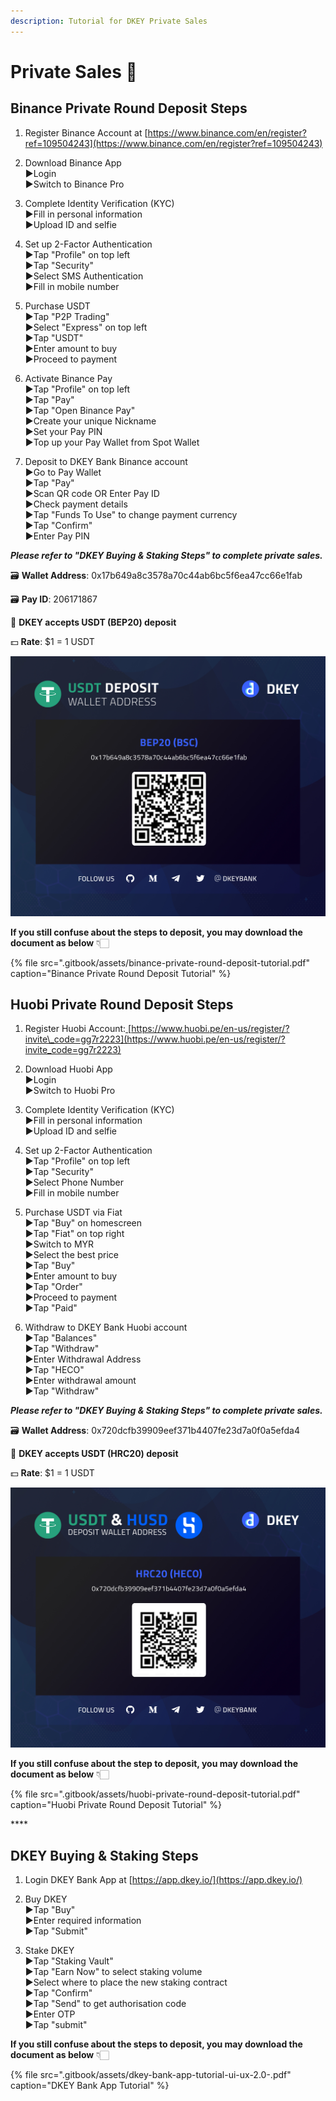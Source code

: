 ```yaml
---
description: Tutorial for DKEY Private Sales
---
```


# Private Sales 🎯

## **Binance Private Round Deposit Steps**

1. Register Binance Account at [https://www.binance.com/en/register?ref=109504243](https://www.binance.com/en/register?ref=109504243) 

2. Download Binance App  
    ▶Login  
    ▶Switch to Binance Pro

3. Complete Identity Verification \(KYC\)  
    ▶Fill in personal information  
    ▶Upload ID and selfie

4. Set up 2-Factor Authentication  
    ▶Tap "Profile" on top left  
    ▶Tap "Security"  
    ▶Select SMS Authentication  
    ▶Fill in mobile number

5. Purchase USDT  
    ▶Tap "P2P Trading"  
    ▶Select "Express" on top left  
    ▶Tap "USDT"  
    ▶Enter amount to buy  
    ▶Proceed to payment

6. Activate Binance Pay  
    ▶Tap "Profile" on top left  
    ▶Tap "Pay"  
    ▶Tap "Open Binance Pay"  
    ▶Create your unique Nickname  
    ▶Set your Pay PIN  
    ▶Top up your Pay Wallet from Spot Wallet

7. Deposit to DKEY Bank Binance account  
    ▶Go to Pay Wallet  
    ▶Tap "Pay"  
    ▶Scan QR code OR Enter Pay ID  
    ▶Check payment details  
    ▶Tap "Funds To Use" to change payment currency  
    ▶Tap "Confirm"  
    ▶Enter Pay PIN

_**Please refer to "DKEY Buying & Staking Steps" to complete private sales.**_



🗃 **Wallet Address**: 0x17b649a8c3578a70c44ab6bc5f6ea47cc66e1fab

🗃 **Pay ID**: 206171867

🔑 **DKEY accepts USDT \(BEP20\) deposit**

💵 **Rate**: $1 = 1 USDT

![](.gitbook/assets/usdt-deposit-poster_bep20.jpg)

**If you still confuse about the steps to deposit, you may download the document as below** 👇🏻 

{% file src=".gitbook/assets/binance-private-round-deposit-tutorial.pdf" caption="Binance Private Round Deposit Tutorial" %}



## Huobi Private Round Deposit Steps

1. Register Huobi Account:[ ](https://bit.ly/3gdMois)[https://www.huobi.pe/en-us/register/?invite\_code=gg7r2223](https://www.huobi.pe/en-us/register/?invite_code=gg7r2223)

2. Download Huobi App  
   ▶Login   
   ▶Switch to Huobi Pro

3. Complete Identity Verification \(KYC\)  
    ▶Fill in personal information  
    ▶Upload ID and selfie

4. Set up 2-Factor Authentication  
    ▶Tap "Profile" on top left  
    ▶Tap "Security"  
    ▶Select Phone Number  
    ▶Fill in mobile number

5. Purchase USDT via Fiat  
   ▶Tap "Buy" on homescreen  
   ▶Tap "Fiat" on top right  
   ▶Switch to MYR  
   ▶Select the best price  
   ▶Tap "Buy"  
   ▶Enter amount to buy  
   ▶Tap "Order"  
   ▶Proceed to payment  
   ▶Tap "Paid"

6. Withdraw to DKEY Bank Huobi account  
   ▶Tap "Balances"  
   ▶Tap "Withdraw"  
   ▶Enter Withdrawal Address  
   ▶Tap "HECO"  
   ▶Enter withdrawal amount  
   ▶Tap "Withdraw"

_**Please refer to "DKEY Buying & Staking Steps" to complete private sales.**_



🗃 **Wallet Address**: 0x720dcfb39909eef371b4407fe23d7a0f0a5efda4  
  
🔑 **DKEY accepts USDT \(HRC20\) deposit**

💵 **Rate**: $1 = 1 USDT

![](.gitbook/assets/hrc20_usdt-and-husd.jpg)

**If you still confuse about the step to deposit, you may download the document as below** 👇🏻 

{% file src=".gitbook/assets/huobi-private-round-deposit-tutorial.pdf" caption="Huobi Private Round Deposit Tutorial" %}

\*\*\*\*

## **DKEY Buying & Staking Steps**

1. Login DKEY Bank App at [https://app.dkey.io/](https://app.dkey.io/)

2. Buy DKEY  
    ▶Tap "Buy"  
    ▶Enter required information  
    ▶Tap "Submit"

3. Stake DKEY  
    ▶Tap "Staking Vault"  
    ▶Tap "Earn Now" to select staking volume  
    ▶Select where to place the new staking contract  
    ▶Tap "Confirm"  
    ▶Tap "Send" to get authorisation code  
    ▶Enter OTP  
    ▶Tap "submit"



**If you still confuse about the steps to deposit, you may download the document as below** 👇🏻 

{% file src=".gitbook/assets/dkey-bank-app-tutorial-ui-ux-2.0-.pdf" caption="DKEY Bank App Tutorial" %}



